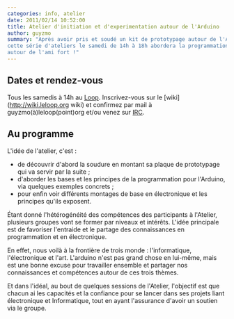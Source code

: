 ```yaml
---
categories: info, atelier
date: 2011/02/14 10:52:00
title: Atelier d'initiation et d'experimentation autour de l'Arduino
author: guyzmo
summary: "Après avoir pris et soudé un kit de prototypage autour de l'Arduino,
cette série d'ateliers le samedi de 14h à 18h abordera la programmation et l'électronique
autour de l'ami fort !"
---
```

## Dates et rendez-vous

Tous les samedis à 14h au [Loop](http://www.leloop.org/where.html). Inscrivez-vous sur le [wiki](http://wiki.leloop.org wiki) et
confirmez par mail à guyzmo(à)leloop(point)org et/ou venez sur [IRC](irc://irc.freenode.org/leloop).

## Au programme

L'idée de l'atelier, c'est :

 * de découvrir d'abord la soudure en montant sa plaque de prototypage qui va servir par la suite ;
 * d'aborder les bases et les principes de la programmation pour l'Arduino, via quelques exemples concrets ;
 * pour enfin voir différents montages de base en électronique et les principes qu'ils exposent.

Étant donné l'hétérogénéité des compétences des participants à l'Atelier,
plusieurs groupes vont se former par niveaux et intérêts. L'idée principale
est de favoriser l'entraide et le partage des connaissances en programmation
et en électronique.

En effet, nous voilà à la frontière de trois monde : l'informatique, l'électronique et l'art.
L'arduino n'est pas grand chose en lui-même, mais est une bonne excuse pour travailler
ensemble et partager nos connaissances et compétences autour de ces trois thèmes.

Et dans l'idéal, au bout de quelques sessions de l'Atelier, l'objectif est que
chacun ai les capacités et la confiance pour se lancer dans ses projets liant
électronique et Informatique, tout en ayant l'assurance d'avoir un soutien via
le groupe.

